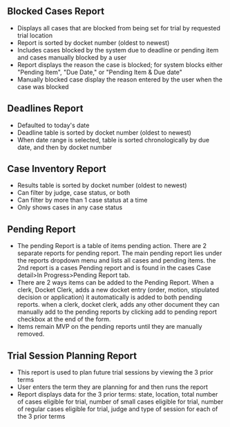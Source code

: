 ## Blocked Cases Report
* Displays all cases that are blocked from being set for trial by requested trial location
* Report is sorted by docket number (oldest to newest)
* Includes cases blocked by the system due to deadline or pending item and cases manually blocked by a user
* Report displays the reason the case is blocked; for system blocks either "Pending Item", "Due Date," or "Pending Item & Due date"
* Manually blocked case display the reason entered by the user when the case was blocked

## Deadlines Report
* Defaulted to today's date
* Deadline table is sorted by docket number (oldest to newest)
* When date range is selected, table is sorted chronologically by due date, and then by docket number

## Case Inventory Report
* Results table is sorted by docket number (oldest to newest)
* Can filter by judge, case status, or both
* Can filter by more than 1 case status at a time
* Only shows cases in any case status 

## Pending Report
* The pending Report is a table of items pending action. There are 2 separate reports for pending report. The main pending report lies under the reports dropdown menu and lists all cases and pending items. the 2nd report is a cases Pending report and is found in the cases Case detail>In Progress>Pending Report tab.
* There are 2 ways items can be added to the Pending Report. When a clerk, Docket Clerk, adds a new docket entry (order, motion, stipulated decision or application) it automatically is added to both pending reports. when a clerk, docket clerk, adds any other document they can manually add to the pending reports by clicking add to pending report checkbox at the end of the form.
* Items remain MVP on the pending reports until they are manually removed.

## Trial Session Planning Report
* This report is used to plan future trial sessions by viewing the 3 prior terms
* User enters the term they are planning for and then runs the report
* Report displays data for the 3 prior terms: state, location, total number of cases eligible for trial, number of small cases eligible for trial, number of regular cases eligible for trial, judge and type of session for each of the 3 prior terms
